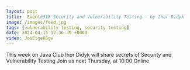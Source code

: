 ```yaml
---
layout: post
title:  Event#318 Security and Vulnerability Testing - by Ihor Didyk
image: /images/feed.jpg
tags: [vulnerability testing, security testing]
date: 2024-04-15 12:36:39 +0000
video: JoiEigeKGgw
---
```


This week on Java Club Ihor Didyk will share secrets of Security and Vulnerability Testing
Join us next Thursday, at 10:00 Online

